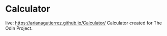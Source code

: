 # Calculator
live: https://arianagutierrez.github.io/Calculator/ 
Calculator created for The Odin Project.
